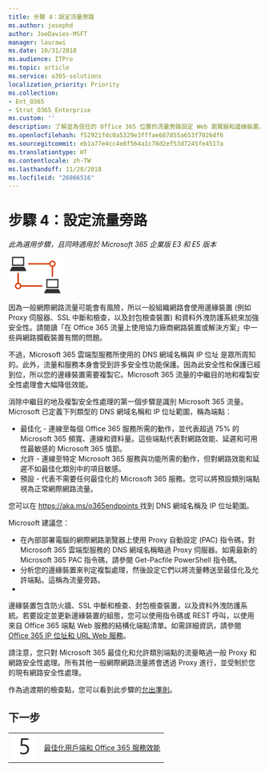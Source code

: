 ```yaml
---
title: 步驟 4：設定流量旁路
ms.author: josephd
author: JoeDavies-MSFT
manager: laurawi
ms.date: 10/31/2018
ms.audience: ITPro
ms.topic: article
ms.service: o365-solutions
localization_priority: Priority
ms.collection:
- Ent_O365
- Strat_O365_Enterprise
ms.custom: ''
description: 了解並為信任的 Office 365 位置的流量旁路設定 Web 瀏覽器和邊緣裝置。
ms.openlocfilehash: f52921fdc0a5329e3fffae687855a653f7026df6
ms.sourcegitcommit: eb1a77e4cc4e8f564a1c78d2ef53d7245fe4517a
ms.translationtype: HT
ms.contentlocale: zh-TW
ms.lasthandoff: 11/28/2018
ms.locfileid: "26866516"
---
```

# <a name="step-4-configure-traffic-bypass"></a>步驟 4：設定流量旁路

*此為選用步驟，且同時適用於 Microsoft 365 企業版 E3 和 E5 版本*

![](./media/deploy-foundation-infrastructure/networking_icon-small.png)

因為一般網際網路流量可能會有風險，所以一般組織網路會使用邊緣裝置 (例如 Proxy 伺服器、SSL 中斷和檢查，以及封包檢查裝置) 和資料外洩防護系統來加強安全性。請閱讀「在 Office 365 流量上使用協力廠商網路裝置或解決方案」中一些與網路攔截裝置有關的問題。

不過，Microsoft 365 雲端型服務所使用的 DNS 網域名稱與 IP 位址 是眾所周知的。此外，流量和服務本身會受到許多安全性功能保護。因為此安全性和保護已經到位，所以您的邊緣裝置需要複製它。Microsoft 365 流量的中繼目的地和複製安全性處理會大幅降低效能。

消除中繼目的地及複製安全性處理的第一個步驟是識別 Microsoft 365 流量。Microsoft 已定義下列類型的 DNS 網域名稱和 IP 位址範圍，稱為端點：

- 最佳化 - 連線至每個 Office 365 服務所需的動作，並代表超過 75% 的 Microsoft 365 頻寬、連線和資料量。這些端點代表對網路效能、延遲和可用性最敏感的 Microsoft 365 情節。
- 允許 - 連線至特定 Microsoft 365 服務與功能所需的動作，但對網路效能和延遲不如最佳化類別中的項目敏感。
 - 預設 - 代表不需要任何最佳化的 Microsoft 365 服務。您可以將預設類別端點視為正常網際網路流量。

您可以在 [ https://aka.ms/o365endpoints ](https://aka.ms/o365endpoints) 找到 DNS 網域名稱及 IP 位址範圍。

Microsoft 建議您：

- 在內部部署電腦的網際網路瀏覽器上使用 Proxy 自動設定 (PAC) 指令碼，對 Microsoft 365 雲端型服務的 DNS 網域名稱略過 Proxy 伺服器。如需最新的 Microsoft 365 PAC 指令碼，請參閱 Get-Pacfile PowerShell 指令碼。
- 分析您的邊緣裝置來判定複製處理，然後設定它們以將流量轉送至最佳化及允許端點。這稱為流量旁路。 
- 
邊緣裝置包含防火牆、SSL 中斷和檢查、封包檢查裝置，以及資料外洩防護系統。若要設定並更新邊緣裝置的組態，您可以使用指令碼或 REST 呼叫，以使用來自 Office 365 端點 Web 服務的結構化端點清單。如需詳細資訊，請參閱[Office 365 IP 位址和 URL Web 服務](https://docs.microsoft.com/office365/enterprise/office-365-ip-web-service)。

請注意，您只對 Microsoft 365 最佳化和允許類別端點的流量略過一般 Proxy 和網路安全性處理。所有其他一般網際網路流量將會透過 Proxy 進行，並受制於您的現有網路安全性處理。


作為過渡期的檢查點，您可以看到此步驟的[允出準則](networking-exit-criteria.md#crit-networking-step4)。

## <a name="next-step"></a>下一步

|||
|:-------|:-----|
|![](./media/stepnumbers/Step5.png)|[最佳化用戶端和 Office 365 服務效能](networking-optimize-tcp-performance.md) |



